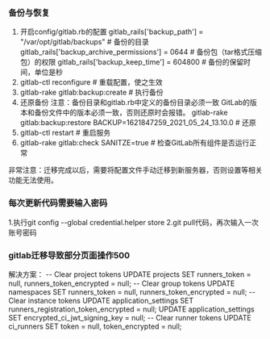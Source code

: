 ### 备份与恢复
1. 开启config/gitlab.rb的配置
gitlab_rails['backup_path'] = "/var/opt/gitlab/backups"  # 备份的目录
gitlab_rails['backup_archive_permissions'] = 0644  # 备份包（tar格式压缩包）的权限
gitlab_rails['backup_keep_time'] = 604800  # 备份的保留时间，单位是秒
2. gitlab-ctl reconfigure  # 重载配置，使之生效
3. gitlab-rake gitlab:backup:create  # 执行备份
4. 还原备份
    注意：备份目录和gitlab.rb中定义的备份目录必须一致
         GitLab的版本和备份文件中的版本必须一致，否则还原时会报错。
gitlab-rake gitlab:backup:restore BACKUP=1621847259_2021_05_24_13.10.0  # 还原
5. gitlab-ctl restart  # 重启服务
6. gitlab-rake gitlab:check SANITZE=true  # 检查GitLab所有组件是否运行正常

非常注意：迁移完成以后，需要将配置文件手动迁移到新服务器，否则设置等相关功能无法使用。

### 每次更新代码需要输入密码
1.执行git config --global credential.helper store
2.git pull代码，再次输入一次账号密码

### gitlab迁移导致部分页面操作500
解决方案：
-- Clear project tokens
UPDATE projects SET runners_token = null, runners_token_encrypted = null;
-- Clear group tokens
UPDATE namespaces SET runners_token = null, runners_token_encrypted = null;
-- Clear instance tokens
UPDATE application_settings SET runners_registration_token_encrypted = null;
UPDATE application_settings SET encrypted_ci_jwt_signing_key = null;
-- Clear runner tokens
UPDATE ci_runners SET token = null, token_encrypted = null;

